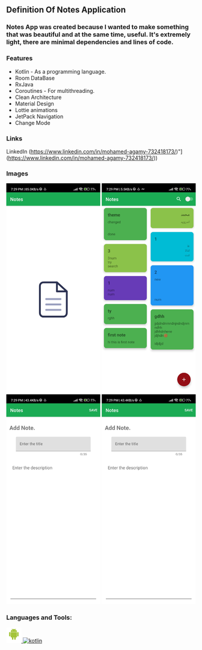 Definition Of Notes Application
-------------
 ### Notes App was created because I wanted to make something that was beautiful and at the same time, useful. It's extremely light, there are minimal dependencies and lines of code.


### Features
- Kotlin - As a programming language.
- Room DataBase
- RxJava
- Coroutines - For multithreading.
- Clean Architecture
- Material Design
- Lottie animations
- JetPack Navigation
- Change Mode


### Links
LinkedIn (https://www.linkedin.com/in/mohamed-agamy-732418173/)"](https://www.linkedin.com/in/mohamed-agamy-732418173/))



### Images


<p align="center">
<img src="https://github.com/MohammedAgamy/imagenoteone/blob/main/Screenshot_2024-04-19-19-29-56-068_com.example.notes.jpg" title="Splash" width="250">
<img src="https://github.com/MohammedAgamy/imagenoteone/blob/main/Screenshot_2024-04-19-19-29-12-860_com.example.notes.jpg" title="Home" width="250">
<img src="https://github.com/MohammedAgamy/imagenoteone/blob/main/Screenshot_2024-04-19-19-29-31-047_com.example.notes.jpg" title="AddNote" width="250">
<img src="https://github.com/MohammedAgamy/imagenoteone/blob/main/Screenshot_2024-04-19-19-29-31-047_com.example.notes.jpg" title="EditeNote" width="250">
</p>
<h3 align="left">Languages and Tools:</h3>

<p align="left"> <a href="https://developer.android.com" target="_blank" rel="noreferrer"> <img src="https://raw.githubusercontent.com/devicons/devicon/master/icons/android/android-original-wordmark.svg" alt="android" width="40" height="40"/> </a> <a href="https://kotlinlang.org" target="_blank" rel="noreferrer"> <img src="https://www.vectorlogo.zone/logos/kotlinlang/kotlinlang-icon.svg" alt="kotlin" width="40" height="40"/> </a></p>
                                                                                                                                                                                                                            

